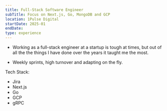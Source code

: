 ```yaml
---
title: Full-Stack Software Engineer
subTitle: Focus on Next.js, Go, MongoDB and GCP
location: 1Pulse Digital
startDate: 2025-01
endDate: 
type: experience 
---
```


- Working as a full-stack engineer at a startup is tough at times, but out of all the the things I have done over the years it taught me the most.

- Weekly sprints, high turnover and adapting on the fly.

Tech Stack:
- Jira
- Next.js
- Go
- GCP
- gRPC